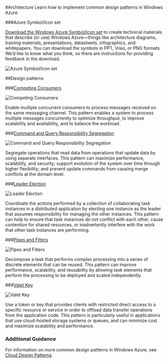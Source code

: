 <properties linkid="" urlDisplayName="" pageTitle="Architecture" metaKeywords="" description="Architecture overview that covers common design patterns" metaCanonical="" services="" documentationCenter="" videoId="" scriptId="" title="Architecture Overview" authors="waltpo" solutions="" manager="bjsmith" editor="mattshel" />

#Architecture
Learn how to implement common design patterns in Windows Azure.

###Azure Symbol/Icon set

[Download the Windows Azure Symbol/Icon set](http://www.microsoft.com/en-us/download/details.aspx?id=41937) to create technical materials that describe (or use) Windows Azure—things like architecture diagrams, training materials, presentations, datasheets, infographics, and whitepapers. You can download the symbols in PPT, Visio, or PNG formats. We’d like to know what you think, so there are instructions for providing feedback in the download.

![Azure Symbol/Icon set][azure_symbols]

##Design patterns

###[Competing Consumers](http://msdn.microsoft.com/en-us/library/dn568101.aspx)

![Competing Consumers][competing_consumers]

Enable multiple concurrent consumers to process messages received on the same messaging channel. This pattern enables a system to process multiple messages concurrently to optimize throughput, to improve scalability and availability, and to balance the workload. 

###[Command and Query Responsibility Segregation](http://msdn.microsoft.com/en-us/library/dn568103.aspx)

![Command and Query Responsibility Segregation][cqrs]

Segregate operations that read data from operations that update data by using separate interfaces. This pattern can maximize performance, scalability, and security; support evolution of the system over time through higher flexibility; and prevent update commands from causing merge conflicts at the domain level.

###[Leader Election](http://msdn.microsoft.com/en-us/library/dn568104.aspx)

![Leader Election][leader_election]

Coordinate the actions performed by a collection of collaborating task instances in a distributed application by electing one instance as the leader that assumes responsibility for managing the other instances. This pattern can help to ensure that task instances do not conflict with each other, cause contention for shared resources, or inadvertently interfere with the work that other task instances are performing.

###[Pipes and Filters](http://msdn.microsoft.com/en-us/library/dn568100.aspx)

![Pipes and Filters][pipes_and_filters]

Decompose a task that performs complex processing into a series of discrete elements that can be reused. This pattern can improve performance, scalability, and reusability by allowing task elements that perform the processing to be deployed and scaled independently.

###[Valet Key](http://msdn.microsoft.com/en-us/library/dn568102.aspx)

![Valet Key][valet_key]

Use a token or key that provides clients with restricted direct access to a specific resource or service in order to offload data transfer operations from the application code. This pattern is particularly useful in applications that use cloud-hosted storage systems or queues, and can minimize cost and maximize scalability and performance.

### Additional Guidance

For information on more common design patterns in Windows Azure, see [Cloud Design Patterns](http://msdn.microsoft.com/en-us/library/dn568099.aspx).


[competing_consumers]: ./media/architecture-overview/CompetingConsumers.png
[cqrs]: ./media/architecture-overview/CQRS.png
[leader_election]: ./media/architecture-overview/LeaderElection.png
[pipes_and_filters]: ./media/architecture-overview/PipesAndFilters.png
[valet_key]: ./media/architecture-overview/ValetKey.png
[azure_symbols]: ./media/architecture-overview/AzureSymbols.png
